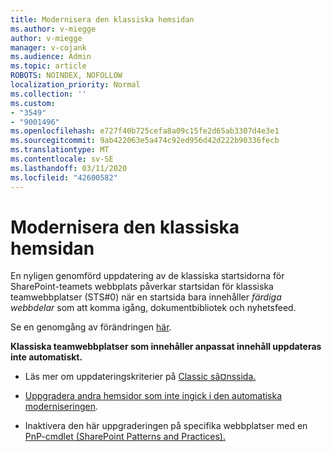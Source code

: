 ```yaml
---
title: Modernisera den klassiska hemsidan
ms.author: v-miegge
author: v-miegge
manager: v-cojank
ms.audience: Admin
ms.topic: article
ROBOTS: NOINDEX, NOFOLLOW
localization_priority: Normal
ms.collection: ''
ms.custom:
- "3549"
- "9001496"
ms.openlocfilehash: e727f40b725cefa8a09c15fe2d65ab3307d4e3e1
ms.sourcegitcommit: 9ab422063e5a474c92ed956d42d222b90336fecb
ms.translationtype: MT
ms.contentlocale: sv-SE
ms.lasthandoff: 03/11/2020
ms.locfileid: "42600582"
---
```

# <a name="modernize-the-classic-home-page"></a>Modernisera den klassiska hemsidan

En nyligen genomförd uppdatering av de klassiska startsidorna för SharePoint-teamets webbplats påverkar startsidan för klassiska teamwebbplatser (STS#0) när en startsida bara innehåller *färdiga webbdelar* som att komma igång, dokumentbibliotek och nyhetsfeed.

Se en genomgång av förändringen [här](https://docs.microsoft.com/sharepoint/sharepointonline/media/homepage-upgrade-gif.gif). 

**Klassiska teamwebbplatser som innehåller anpassat innehåll uppdateras inte automatiskt.**

* Läs mer om uppdateringskriterier på [Classic sã¤nssida.](https://docs.microsoft.com/sharepoint/disable-auto-modernization-classic-home-pages#why-update-classic-team-site-home-pages-to-modern)

* [Uppgradera andra hemsidor som inte ingick i den automatiska moderniseringen](https://docs.microsoft.com/sharepoint/dev/transform/modernize-userinterface-site-pages).

* Inaktivera den här uppgraderingen på specifika webbplatser med en [PnP-cmdlet (SharePoint Patterns and Practices).](https://docs.microsoft.com/powershell/sharepoint/sharepoint-pnp/sharepoint-pnp-cmdlets)
